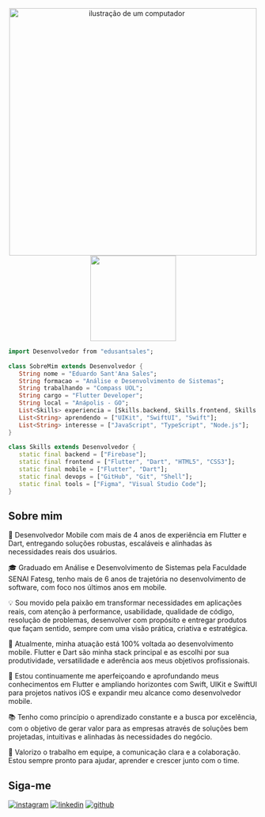 <div align="center">
  <img src="https://raw.githubusercontent.com/MicaelliMedeiros/micaellimedeiros/master/image/computer-illustration.png" alt="ilustração de um computador" width="500rem" align="center">
  <img src="https://github-readme-stats.vercel.app/api/top-langs/?username=edusantsales&layout=compact&langs_count=7&theme=dracula" height="173rem" align="center"/>
</div>

```dart
import Desenvolvedor from "edusantsales";
  
class SobreMim extends Desenvolvedor {
   String nome = "Eduardo Sant'Ana Sales";
   String formacao = "Análise e Desenvolvimento de Sistemas";
   String trabalhando = "Compass UOL";
   String cargo = "Flutter Developer";
   String local = "Anápolis - GO";
   List<Skills> experiencia = [Skills.backend, Skills.frontend, Skills.mobile, Skills.devops, Skills.tools];
   List<String> aprendendo = ["UIKit", "SwiftUI", "Swift"];
   List<String> interesse = ["JavaScript", "TypeScript", "Node.js"];
}
  
class Skills extends Desenvolvedor {
   static final backend = ["Firebase"];
   static final frontend = ["Flutter", "Dart", "HTML5", "CSS3"];
   static final mobile = ["Flutter", "Dart"];
   static final devops = ["GitHub", "Git", "Shell"];
   static final tools = ["Figma", "Visual Studio Code"];
}
```
<!--
<br/>

<div align="center">
  
  ![github-stats](https://github-readme-stats.vercel.app/api?username=edusantsales&show_icons=true&include_all_commits=false&count_private=true&theme=dracula)
  
</div>
-->
## Sobre mim

🚀 Desenvolvedor Mobile com mais de 4 anos de experiência em Flutter e Dart, entregando soluções robustas, escaláveis e alinhadas às necessidades reais dos usuários.

🎓 Graduado em Análise e Desenvolvimento de Sistemas pela Faculdade SENAI Fatesg, tenho mais de 6 anos de trajetória no desenvolvimento de software, com foco nos últimos anos em mobile.

💡 Sou movido pela paixão em transformar necessidades em aplicações reais, com atenção à performance, usabilidade, qualidade de código, resolução de problemas, desenvolver com propósito e entregar produtos que façam sentido, sempre com uma visão prática, criativa e estratégica.

📱 Atualmente, minha atuação está 100% voltada ao desenvolvimento mobile. Flutter e Dart são minha stack principal e as escolhi por sua produtividade, versatilidade e aderência aos meus objetivos profissionais. 

🎯 Estou continuamente me aperfeiçoando e aprofundando meus conhecimentos em Flutter e ampliando horizontes com Swift, UIKit e SwiftUI para projetos nativos iOS e expandir meu alcance como desenvolvedor mobile.

📚 Tenho como princípio o aprendizado constante e a busca por excelência, com o objetivo de gerar valor para as empresas através de soluções bem projetadas, intuitivas e alinhadas às necessidades do negócio.

🤝 Valorizo o trabalho em equipe, a comunicação clara e a colaboração. Estou sempre pronto para ajudar, aprender e crescer junto com o time.

## Siga-me

[![instagram](https://img.shields.io/badge/instagram-CD486B?style=for-the-badge)](https://www.instagram.com/edusantsales)  [![linkedin](https://img.shields.io/badge/linkedin-0A66C2?style=for-the-badge)](https://www.linkedin.com/in/edusantsales/)  [![github](https://img.shields.io/badge/github-37393A?style=for-the-badge)](https://www.github.com/edusantsales)
